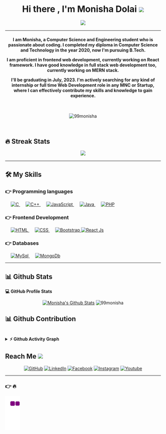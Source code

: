 <h1 align="center">Hi there , I'm Monisha Dolai <img src="https://media.giphy.com/media/hvRJCLFzcasrR4ia7z/giphy.gif" width="35"></h1>
    <p align="center">
      <a href="#"><img src="https://readme-typing-svg.herokuapp.com?lines=Computer+Science+Student;Mern+Stack+Developer;DSA%20|%20REACT%20|%20JAVA%20Enthusiast;Web%20Designer;Always%20learning%20new%20things&center=true&width=500&height=50"></a>
    </p>
   <hr/>
<h4 align="center">I am Monisha, a Computer Science and Engineering student who is passionate about coding.
I completed my diploma in Computer Science and Technology in the year 2020, now I'm pursuing B.Tech.

I am proficient in frontend web development, currently working on React framework. 
I have good knowledge in full stack web development too, currently working on MERN stack.

I'll be graduating in July, 2023. I'm actively searching for any kind of internship or full time Web Development role in any MNC or Startup, where I can effectively contribute my skills and knowledge to gain experience.</h4>
<br>
    
   <p align="center"> <img src="https://gpvc.arturio.dev/99monisha?username=99monisha8&label=Profile%20views&color=0e75b6&style=plastic" alt="99monisha" /> </p>
   <br/>
     
    
## 🔥 Streak Stats

<p align="center"> <img src="https://github-readme-streak-stats.herokuapp.com?user=99monisha&theme=blueberry&hide_border=true&date_format=%5BY.%5Dn.j" /> </p>


<hr/>

## 🛠️ My Skills

### 👉 Programming languages

<p align="left"> 
  &emsp; 
<a href="#" target="_blank"> 
    <img alt="C" src="https://img.shields.io/badge/C%20-%232370ED.svg?logo=c&logoColor=white">
	</a>
  &emsp;
  <a href="#" target="_blank"> 
    <img alt="C++" src="https://img.shields.io/badge/C++%20-%2300599C.svg?logo=c%2B%2B&logoColor=white">
  </a> 
  &emsp;
  <a href="#" target="_blank"> 
     <img alt="JavaScript" src="https://img.shields.io/badge/JavaScript%20-%23F7DF1E.svg?logo=javascript&logoColor=black">
   </a>
  &emsp;
  <a href="#" target="_blank"> 
    <img alt="Java" src="https://img.shields.io/badge/Java-%23007396.svg?logo=java&logoColor=white">
  </a>
  &emsp;
  <a href="#">
    <img alt="PHP" src="https://img.shields.io/badge/PHP-%23777BB4.svg?logo=php&logoColor=white"/>
  </a>
</p>


### 👉 Frontend Development
<p align="left"> 
  &emsp; 
  <a href="#" target="_blank"> 
   <img alt="HTML" src="https://img.shields.io/badge/HTML5%20-%23E34F26.svg?logo=html5&logoColor=white">
  </a>   
  &emsp;
  <a href="#" target="_blank">
    <img alt="CSS" src="https://img.shields.io/badge/CSS%20-%231572B6.svg?logo=css3&logoColor=white">
  </a> 
   &emsp;
  <a href="#" target="_blank"> 
    <img alt="Bootstrap" src="https://img.shields.io/badge/Bootstrap-%23563D7C.svg?style=flat&logo=bootstrap&logoColor=white"/>
  </a>
	 <a href="#">
    <img alt="React Js" src="https://img.shields.io/badge/react Js-%23777BB4.svg?logo=React&logoColor=white"/>
  </a>
</p>

### 👉 Databases
<p align="left"> 
  &emsp; 
  <a href="#" target="_blank"> 
   <img alt="MySql" src="https://img.shields.io/badge/MySql%20-%23E34F26.svg?logo=Mysql&logoColor=white">
  </a> 
	&emsp;
  <a href="#" target="_blank"> 
    <img alt="MongoDb" src="https://img.shields.io/badge/MongoDb-%23563D7C.svg?style=flat&logo=MongoDb&logoColor=white"/>
  </a>
	<p/>

<hr/>

## 📊 Github Stats<br/>
<summary><b>💻 GitHub Profile Stats</b></summary>
 
  <p align="center">
    <a href="#"><img alt="Monisha's Github Stats" src="https://github-readme-stats.vercel.app/api?username=99monisha&show_icons=true&count_private=true&theme=blueberry" height="190px"/></a>

<img src="https://github-readme-stats.vercel.app/api/top-langs/?username=99monisha&langs_count=10&show_icons=true&locale=en&layout=compact&theme=blueberry" alt="99monisha" height="190px"/>
<br/>
	</p>
	
## 📊 Github Contribution
<br/>
<details>
<summary><b>⚡ Github Activity Graph</b></summary>
   <a href="https://github.com/99monisha"><img alt="Monisha's Activity Graph" src="https://activity-graph.herokuapp.com/graph?username=99monisha&custom_title=99monisha's%20Activity%20Graph&theme=react-dark" /></a>
  <br/></details>

  ## Reach Me <img src='https://raw.githubusercontent.com/ShahriarShafin/ShahriarShafin/main/Assets/handshake.gif' width="100px">
<p align="center">
	<a href="https://github.com/99monisha"><img src="https://img.icons8.com/bubbles/50/000000/github.png" alt="GitHub"/></a>
	<a href="https://www.linkedin.com/feed/"><img src="https://img.icons8.com/bubbles/50/000000/linkedin.png" alt="LinkedIn"/></a>
	<a href="https://www.facebook.com/"><img src="https://img.icons8.com/bubbles/50/000000/facebook-new.png" alt="Facebook"/></a>
	<a href="#"><img src="https://img.icons8.com/bubbles/50/000000/instagram.png" alt="Instagram"/></a>
	<a href="#"><img src="https://img.icons8.com/bubbles/50/000000/youtube.png" alt="Youtube"/></a>
	
</p>
<hr/>


### 👉 🔥
![snake gif](https://github.com/99monisha/99monisha/blob/output/github-contribution-grid-snake.gif)

